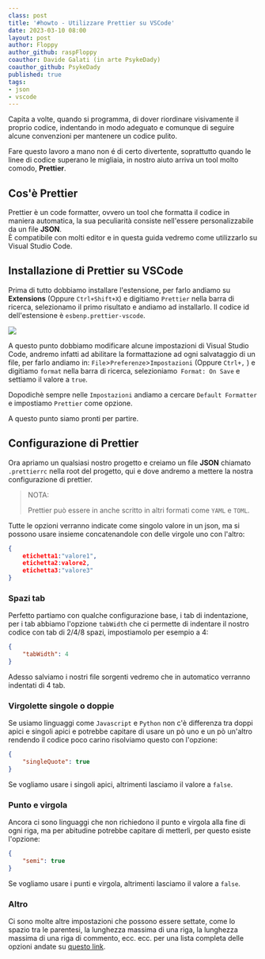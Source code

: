 ```yaml
---
class: post
title: '#howto - Utilizzare Prettier su VSCode' 
date: 2023-03-10 08:00
layout: post 
author: Floppy
author_github: raspFloppy
coauthor: Davide Galati (in arte PsykeDady)
coauthor_github: PsykeDady
published: true
tags: 
- json
- vscode
---
```


Capita a volte, quando si programma, di dover riordinare visivamente il proprio codice, indentando in modo adeguato e comunque di seguire alcune convenzioni per mantenere un codice pulito.

Fare questo lavoro a mano non é di certo divertente, soprattutto quando le linee di codice superano le migliaia, in nostro aiuto arriva un tool molto comodo, **Prettier**.

## Cos'è Prettier

Prettier è un code formatter, ovvero un tool che formatta il codice in maniera automatica, la sua peculiarità consiste nell'essere personalizzabile da un file **JSON**.  
È compatibile con molti editor e in questa guida vedremo come utilizzarlo su Visual Studio Code.


## Installazione di Prettier su VSCode

Prima di tutto dobbiamo installare l'estensione, per farlo andiamo su **Extensions** (Oppure `Ctrl+Shift+X`) e digitiamo `Prettier` nella barra di ricerca, selezionamo il primo risultato e andiamo ad installarlo. Il codice id dell'estensione è `esbenp.prettier-vscode`.

![](https://esbenp.gallerycdn.vsassets.io/extensions/esbenp/prettier-vscode/9.10.4/1673460374911/Microsoft.VisualStudio.Services.Icons.Default)

A questo punto dobbiamo modificare alcune impostazioni di Visual Studio Code, andremo infatti ad abilitare la formattazione ad ogni salvataggio di un file, per farlo andiamo in: `File`>`Preferenze`>`Impostazioni` (Oppure `Ctrl+,` ) e digitiamo `format` nella barra di ricerca, selezioniamo` Format: On Save` e settiamo il valore a `true`.

Dopodichè sempre nelle `Impostazioni` andiamo a cercare `Default Formatter` e impostiamo `Prettier` come opzione.

A questo punto siamo pronti per partire.

## Configurazione di Prettier

Ora apriamo un qualsiasi nostro progetto e creiamo un file **JSON** chiamato `.prettierrc` nella root del progetto, qui e dove andremo a mettere la nostra configurazione di prettier.

> NOTA:
>
> Prettier può essere in anche scritto in altri formati come `YAML` e `TOML`.

Tutte le opzioni verranno indicate come singolo valore in un json, ma si possono usare insieme concatenandole con delle virgole uno con l'altro: 

```json
{
    etichetta1:"valore1",   
    etichetta2:valore2,
    etichetta3:"valore3"
}
```

### Spazi tab

Perfetto partiamo con qualche configurazione base, i tab di indentazione, per i tab abbiamo l'opzione `tabWidth` che ci permette di indentare il nostro codice con tab di 2/4/8 spazi, impostiamolo per esempio a 4:

```json
{
    "tabWidth": 4
}
```

Adesso salviamo i nostri file sorgenti vedremo che in automatico verranno indentati di 4 tab.


### Virgolette singole o doppie 

Se usiamo linguaggi come `Javascript` e `Python` non c'è differenza tra doppi apici e singoli apici e potrebbe capitare di usare un pò uno e un pò un'altro rendendo il codice poco carino risolviamo questo con l'opzione:

```json
{
    "singleQuote": true
}
```
Se vogliamo usare i singoli apici, altrimenti lasciamo il valore a `false`.

### Punto e virgola

Ancora ci sono linguaggi che non richiedono il punto e virgola alla fine di ogni riga, ma per abitudine potrebbe capitare di metterli, per questo esiste l'opzione:
```json
{
    "semi": true
}
```
Se vogliamo usare i punti e virgola, altrimenti lasciamo il valore a `false`.

### Altro 

Ci sono molte altre impostazioni che possono essere settate, come lo spazio tra le parentesi, la lunghezza massima di una riga, la lunghezza massima di una riga di commento, ecc. ecc. per una lista completa delle opzioni andate su [questo link](https://prettier.io/docs/en/options.html).


